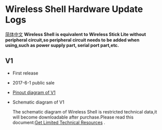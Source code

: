 # Wireless Shell  Hardware Update Logs
[简体中文](https://heltec-automation.readthedocs.io/zh_CN/latest/esp32/wireless_shell/hardware_update_log.html)
**Wireless Shell is equivalent to Wireless Stick Lite without peripheral circuit,so peripheral circuit needs to be added when using,such as power supply part, serial port part,etc.**

## V1

- First release
- 2017-6-1 public sale

- [Pinout diagram of V1](http://resource.heltec.cn/download/Wireless_Shell/Wireless_Shell.pdf)

- Schematic diagram of V1

  The schematic diagram of Wireless Shell is restricted technical data,it will become downloadable after purchase.Please read this document:[Get Limited Technical Resources](https://heltec-automation-docs.readthedocs.io/en/latest/general/view_limited_technical_data.html) .



